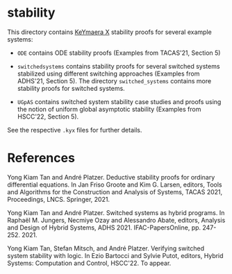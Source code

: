 # stability

This directory contains [KeYmaera X](http://keymaeraX.org/) stability proofs for several example systems:

- `ODE` contains ODE stability proofs (Examples from TACAS'21, Section 5)

- `switchedsystems` contains stability proofs for several switched systems stabilized using different switching approaches (Examples from ADHS'21, Section 5). The directory `switched_systems` contains more stability proofs for switched systems.

- `UGpAS` contains switched system stability case studies and proofs using the notion of uniform global asymptotic stability (Examples from HSCC'22, Section 5).

See the respective `.kyx` files for further details.

# References
Yong Kiam Tan and André Platzer. Deductive stability proofs for ordinary differential equations. 
In Jan Friso Groote and Kim G. Larsen, editors, Tools and Algorithms for the Construction and Analysis of Systems, TACAS 2021, Proceedings, LNCS. Springer, 2021. 

Yong Kiam Tan and André Platzer. Switched systems as hybrid programs.
In Raphaël M. Jungers, Necmiye Ozay and Alessandro Abate, editors, Analysis and Design of Hybrid Systems, ADHS 2021. IFAC-PapersOnline, pp. 247-252. 2021.

Yong Kiam Tan, Stefan Mitsch, and André Platzer. Verifying switched system stability with logic.
In Ezio Bartocci and Sylvie Putot, editors, Hybrid Systems: Computation and Control, HSCC'22. To appear.
